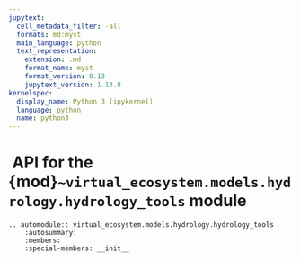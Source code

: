 ```yaml
---
jupytext:
  cell_metadata_filter: -all
  formats: md:myst
  main_language: python
  text_representation:
    extension: .md
    format_name: myst
    format_version: 0.13
    jupytext_version: 1.13.8
kernelspec:
  display_name: Python 3 (ipykernel)
  language: python
  name: python3
---
```


#  API for the {mod}`~virtual_ecosystem.models.hydrology.hydrology_tools` module

```{eval-rst}
.. automodule:: virtual_ecosystem.models.hydrology.hydrology_tools
    :autosummary:
    :members:
    :special-members: __init__
```
